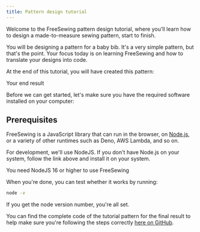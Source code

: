 ```yaml
---
title: Pattern design tutorial
---
```


Welcome to the FreeSewing pattern design tutorial, where you'll learn how to
design a made-to-measure sewing pattern, start to finish.

You will be designing a pattern for a baby bib. It's a very simple pattern, but
that's the point.  Your focus today is on learning FreeSewing and how to
translate your designs into code.

At the end of this tutorial, you will have created this pattern:

<Examples part="tutorial.step11">Your end result</Examples>

Before we can get started, let's make sure you have the required software
installed on your computer:

## Prerequisites

FreeSewing is a JavaScript library that can run in the browser, on
[Node.js](https://nodejs.org/), or a variety of other runtimes such as Deno,
AWS Lambda, and so on.

For development, we'll use NodeJS. If you don't have Node.js on your system,
follow the link above and install it on your system.

<Tip compact>You need NodeJS 16 or higher to use FreeSewing</Tip>

When you're done, you can test whether it works by running:

```sh
node -v
```

If you get the node version number, you're all set.

You can find the complete code of the tutorial pattern for the final result to
help make sure you're following the steps correctly [here on
GitHub](https://github.com/freesewing/freesewing/blob/develop/designs/tutorial/src/bib.mjs).

